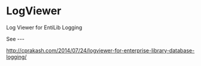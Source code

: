 LogViewer
=========

Log Viewer for EntiLib Logging

See ---

http://cprakash.com/2014/07/24/logviewer-for-enterprise-library-database-logging/

